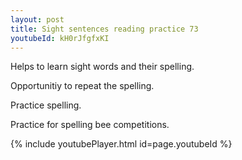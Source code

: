 ```yaml
---
layout: post
title: Sight sentences reading practice 73
youtubeId: kH0rJfgfxKI
---
```

 
 
Helps to learn sight words and their spelling.

Opportunitiy to repeat the spelling. 

Practice spelling. 
 
Practice for spelling bee competitions. 
 
{% include youtubePlayer.html id=page.youtubeId %}
 
 
